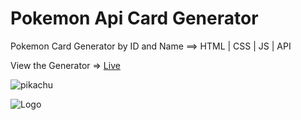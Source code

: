 # Pokemon Api Card Generator
Pokemon Card Generator by ID and Name ==> HTML | CSS | JS | API 

View the Generator => [Live](https://dan-angelin.com/projects/pokecard-api-js)

![pikachu](https://i.imgur.com/d8zj42u.png#center) 

![Logo](https://i.ibb.co/WxwT7jw/Pokemon-Card-Generator.png)

